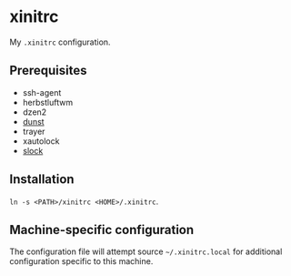 xinitrc
======

My `.xinitrc` configuration.

## Prerequisites

* ssh-agent
* herbstluftwm
* dzen2
* [dunst](http://knopwob.org/dunst/index.html)
* trayer
* xautolock
* [slock](http://tools.suckless.org/slock/)

## Installation

`ln -s <PATH>/xinitrc <HOME>/.xinitrc`.

## Machine-specific configuration

The configuration file will attempt source `~/.xinitrc.local` for additional configuration specific
to this machine.
